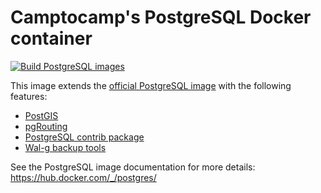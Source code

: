 # Camptocamp's PostgreSQL Docker container

[![Build PostgreSQL images](https://github.com/camptocamp/docker-postgres/actions/workflows/ci.yaml/badge.svg)](https://github.com/camptocamp/docker-postgres/actions/workflows/ci.yaml)

This image extends the [official PostgreSQL image](https://hub.docker.com/_/postgres/) with the following features:

- [PostGIS](http://postgis.net/)
- [pgRouting](http://pgrouting.org/)
- [PostgreSQL contrib package](https://packages.debian.org/sid/postgresql-contrib-9.6)
- [Wal-g backup tools](https://github.com/wal-g/wal-g)

See the PostgreSQL image documentation for more details:
https://hub.docker.com/_/postgres/
